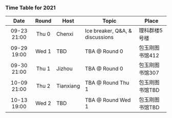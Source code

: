 ### Time Table for 2021
| Date        | Round | Host      | Topic                           | Place          |
|:-----------:|:-----:|-----------|---------------------------------|----------------|
| 09-23 21:00 | Thu 0 | Chenxi    | Ice breaker, Q&A, & discussions | 理科群楼5号楼   |
| 09-29 19:00 | Wed 1 | TBD       | TBA @ Round 0                   | 包玉刚图书馆412 |
| 09-30 21:00 | Thu 1 | Jizhou    | TBA @ Round 0                   | 包玉刚图书馆307 |
| 10-09 21:00 | Thu 2 | Tianxiang | TBA @ Round Thu 1               | 包玉刚图书馆TBD |
| 10-13 19:00 | Wed 2 | TBD       | TBA @ Round Wed 1               | 包玉刚图书馆TBD |
